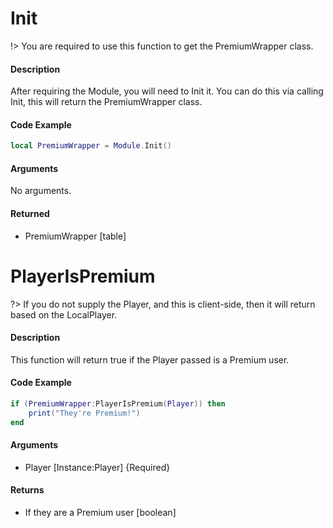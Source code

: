 # Init
!> You are required to use this function to get the PremiumWrapper class.
<!-- tabs:start -->

#### **Description**
After requiring the Module, you will need to Init it.
You can do this via calling Init, this will return the PremiumWrapper class.


#### **Code Example**
```lua
local PremiumWrapper = Module.Init()
```

#### **Arguments**
No arguments.

#### **Returned**
- PremiumWrapper [table]

<!-- tabs:end -->

# PlayerIsPremium
?> If you do not supply the Player, and this is client-side, then it will return based on the LocalPlayer.

<!-- tabs:start -->

#### **Description**
This function will return true if the Player passed is a Premium user.

#### **Code Example**
```lua
if (PremiumWrapper:PlayerIsPremium(Player)) then
    print("They're Premium!")
end
```

#### **Arguments**
- Player [Instance:Player] {Required}

#### **Returns**
- If they are a Premium user [boolean]

<!-- tabs:end -->